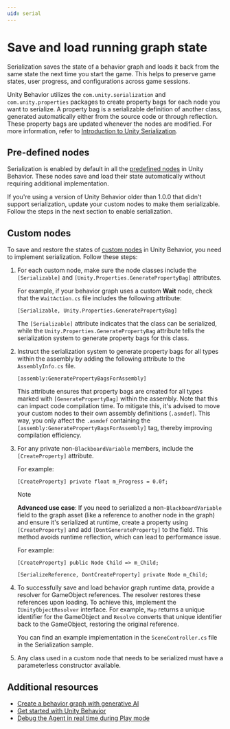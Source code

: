 ```yaml
---
uid: serial
---
```


# Save and load running graph state

Serialization saves the state of a behavior graph and loads it back from the same state the next time you start the game. This helps to preserve game states, user progress, and configurations across game sessions.

Unity Behavior utilizes the `com.unity.serialization` and `com.unity.properties` packages to create property bags for each node you want to serialize. A property bag is a serializable definition of another class, generated automatically either from the source code or through reflection. These property bags are updated whenever the nodes are modified. For more information, refer to [Introduction to Unity Serialization](https://docs.unity3d.com/Packages/com.unity.serialization@3.1/manual/index.html).
 
## Pre-defined nodes

Serialization is enabled by default in all the [predefined nodes](predefined-node.md) in Unity Behavior. These nodes save and load their state automatically without requiring additional implementation. 

If you're using a version of Unity Behavior older than 1.0.0 that didn't support serialization, update your custom nodes to make them serializable. Follow the steps in the next section to enable serialization.
 
## Custom nodes

To save and restore the states of [custom nodes](create-custom-node.md) in Unity Behavior, you need to implement serialization. Follow these steps:

1. For each custom node, make sure the node classes include the `[Serializable]` and `[Unity.Properties.GeneratePropertyBag]` attributes.
 
    For example, if your behavior graph uses a custom **Wait** node, check that the `WaitAction.cs` file includes the following attribute: 

    ```
    [Serializable, Unity.Properties.GeneratePropertyBag]
    ```
    
    The `[Serializable]` attribute indicates that the class can be serialized, while the `Unity.Properties.GeneratePropertyBag` attribute tells the serialization system to generate property bags for this class.

2. Instruct the serialization system to generate property bags for all types within the assembly by adding the following attribute to the `AssemblyInfo.cs` file. 

    ```
    [assembly:GeneratePropertyBagsForAssembly]
    ```

    This attribute ensures that property bags are created for all types marked with `[GeneratePropertyBag]` within the assembly. Note that this can impact code compilation time. To mitigate this, it's advised to move your custom nodes to their own assembly definitions (`.asmdef`). This way, you only affect the `.asmdef` containing the `[assembly:GeneratePropertyBagsForAssembly]` tag, thereby improving compilation efficiency.

3. For any private non-`BlackboardVariable` members, include the `[CreateProperty]` attribute.

   For example:

   ```
   [CreateProperty] private float m_Progress = 0.0f;
   ```

   > [!NOTE]
   > **Advanced use case**: If you need to serialized a non-`BlackboardVariable` field to the graph asset (like a reference to another node in the graph) and ensure it's serialized at runtime, create a property using `[CreateProperty]` and add `[DontGenerateProperty]` to the field. This method avoids runtime reflection, which can lead to performance issue.
   
    For example:
   
      ```
      [CreateProperty] public Node Child => m_Child;

      [SerializeReference, DontCreateProperty] private Node m_Child;
      ```

4. To successfully save and load behavior graph runtime data, provide a resolver for GameObject references. The resolver restores these references upon loading. To achieve this, implement the `IUnityObjectResolver` interface. For example, `Map` returns a unique identifier for the GameObject and `Resolve` converts that unique identifier back to the GameObject, restoring the original reference.

   You can find an example implementation in the `SceneController.cs` file in the Serialization sample.

5. Any class used in a custom node that needs to be serialized must have a parameterless constructor available.

## Additional resources

* [Create a behavior graph with generative AI](about-genai.md)
* [Get started with Unity Behavior](get-started.md)
* [Debug the Agent in real time during Play mode](debug.md)